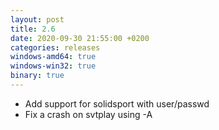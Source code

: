 ```yaml
---
layout: post
title: 2.6
date: 2020-09-30 21:55:00 +0200
categories: releases
windows-amd64: true 
windows-win32: true
binary: true
---
```


* Add support for solidsport with user/passwd
* Fix a crash on svtplay using -A
